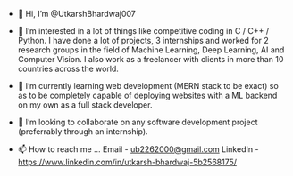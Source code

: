 - 👋 Hi, I’m @UtkarshBhardwaj007

- 👀 I’m interested in a lot of things like competitive coding in C / C++ / Python. I have done a lot of projects, 3 internships and worked for 2 research groups in the field of Machine Learning, Deep Learning, AI and Computer Vision. I also work as a freelancer with clients in more than 10 countries across the world.

- 🌱 I’m currently learning web development (MERN stack to be exact) so as to be completely capable of deploying websites with a ML backend on my own as a full stack developer.

- 💞️ I’m looking to collaborate on any software development project (preferrably through an internship).

- 📫 How to reach me ... 
Email - ub2262000@gmail.com
LinkedIn - https://www.linkedin.com/in/utkarsh-bhardwaj-5b2568175/

<!---
UtkarshBhardwaj007/UtkarshBhardwaj007 is a ✨ special ✨ repository because its `README.md` (this file) appears on your GitHub profile.
You can click the Preview link to take a look at your changes.
--->
